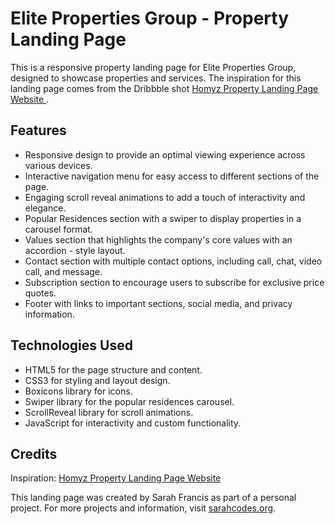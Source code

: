 <h1>Elite Properties Group - Property Landing Page</h1>

<p>
  This is a responsive property landing page for Elite Properties Group,
  designed to showcase properties and services. The inspiration for this landing
   page comes from the Dribbble shot
   <a
    href="https://dribbble.com/shots/16603527-Homyz-Property-Landing-Page-Website">
    Homyz Property Landing Page Website
  </a>.
</p>

<h2>Features</h2>

<ul>
  <li>
    Responsive design to provide an optimal viewing experience across various
    devices.
  </li>

  <li>
    Interactive navigation menu for easy access to different sections of the
    page.
  </li>

  <li>
    Engaging scroll reveal animations to add a touch of interactivity and
    elegance.
  </li>

  <li>
    Popular Residences section with a swiper to display properties in a carousel
    format.
  </li>

  <li>
    Values section that highlights the company's core values with an accordion -
    style layout.
  </li>

  <li>
    Contact section with multiple contact options, including call, chat, video
    call, and message.
  </li>

  <li>
    Subscription section to encourage users to subscribe for exclusive price
    quotes.
  </li>

  <li>
    Footer with links to important sections, social media, and privacy
    information.
  </li>
</ul>

<h2>Technologies Used</h2>

<ul>
  <li>
    HTML5 for the page structure and content.
  </li>

  <li>
    CSS3 for styling and layout design.
  </li>

  <li>
    Boxicons library for icons.
  </li>

  <li>
    Swiper library for the popular residences carousel.
  </li>

  <li>
    ScrollReveal library for scroll animations.
  </li>

  <li>
    JavaScript for interactivity and custom functionality.
  </li>
</ul>

<h2>Credits</h2>

<p>
  Inspiration: <a href="https://dribbble.com/shots/16603527-Homyz-Property-Landing-Page-Website">Homyz Property Landing Page Website</a>
</p>

This landing page was created by Sarah Francis as part of a personal project. For more projects and information, visit <a href="https://www.sarahcodes.org">sarahcodes.org</a>.
